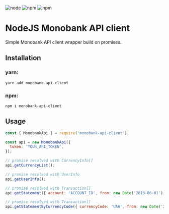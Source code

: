 ![node](https://img.shields.io/node/v/monobank-api-client.svg?style=flat-square)
![npm](https://img.shields.io/npm/v/monobank-api-client.svg?style=flat-square)
![npm](https://img.shields.io/npm/dm/monobank-api-client.svg?style=flat-square)

# NodeJS Monobank API client

Simple Monobank API client wrapper build on promises.

## Installation

### yarn:

```
yarn add monobank-api-client
```

### npm:

```
npm i monobank-api-client
```

## Usage

```javascript
const { MonobankApi } = require('monobank-api-client');

const api = new MonobankApi({
  token: 'YOUR_API_TOKEN',
});

// promise resolved with CurrencyInfo[]
api.getCurrencyList();

// promise resolved with UserInfo
api.getUserInfo();

// promise resolved with Transaction[]
api.getStatement({ account: 'ACCOUNT_ID', from: new Date('2019-06-01'), to: new Date('2019-06-28') });

// promise resolved with Transaction[]
api.getStatementByCurrencyCode({ currencyCode: 'UAH', from: new Date('2019-07-01') });
```
